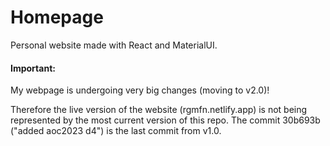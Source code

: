 # Homepage

Personal website made with React and MaterialUI.

#### Important:
My webpage is undergoing very big changes (moving to v2.0)!

Therefore the live version of the website (rgmfn.netlify.app) is not being represented by the most current version of this repo. The commit 30b693b ("added aoc2023 d4") is the last commit from v1.0.
